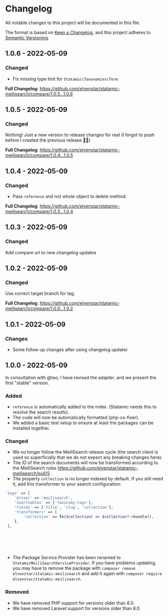 # Changelog

All notable changes to this project will be documented in this file.

The format is based on [Keep a Changelog](https://keepachangelog.com/en/1.0.0/),
and this project adheres to [Semantic Versioning](https://semver.org/spec/v2.0.0.html).

## 1.0.6 - 2022-05-09

### Changed

- Fix missing type hint for `Statamic\Taxonomies\Term`

**Full Changelog**: https://github.com/elvenstar/statamic-meilisearch/compare/1.0.5...1.0.6

## 1.0.5 - 2022-05-09

### Changed

Nothing! Just a new version to release changes for real (I forgot to push before I created the previous release 🤦‍♂️)

**Full Changelog**: https://github.com/elvenstar/statamic-meilisearch/compare/1.0.4...1.0.5

## 1.0.4 - 2022-05-09

### Changed

- Pass `reference` and not whole object to delete method.

**Full Changelog**: https://github.com/elvenstar/statamic-meilisearch/compare/1.0.3...1.0.4

## 1.0.3 - 2022-05-09

### Changed

Add compare url to new changelog updates

## 1.0.2 - 2022-05-09

### Changed

Use correct target branch for tag.

**Full Changelog**: https://github.com/elvenstar/statamic-meilisearch/compare/1.0.0...1.0.2

## 1.0.1 - 2022-05-09

### Changes

- Some follow up changes after using changelog updater

## 1.0.0 - 2022-05-09

In consultation with @tao, I have revised the adapter, and we present the first "stable" version.

### Added

- `reference` is automatically added to the index. (Statamic needs this to resolve the search results).
- The code will now be automatically formatted (php-cs-fixer).
- We added a basic test setup to ensure at least the packages can be installed together.

### Changed

- We no longer follow the MeiliSearch release cycle (the search client is used so superficially that we do not expect any breaking changes here).
- The ID of the search documents will now be transformed according to the MeiliSearch rules https://github.com/elvenstar/statamic-meilisearch/pull/5 .
- The property `collection` is no longer indexed by default. If you still need it, add this transformer to your search configuration:

```php
'tags' => [
    'driver' => 'meilisearch',
    'searchables' => ['taxonomy:tags'],
    'fields' => ['title', 'slug', 'collection'],
    'transformers' => [
        'collection' => fn($collection) => $collection?->handle(),
    ],
 ],







```
- The Package Service Provider has been renamed to `StatamicMeiliSearchServiceProvider`. If you have problems updating, you may have to remove the package with `composer remove elvenstar/statamic-meilisearch` and add it again with `composer require elvenstar/statamic-meilisearch`.

### Removed

- We have removed PHP support for versions older than 8.0.
- We have removed Laravel support for versions older than 8.0.
